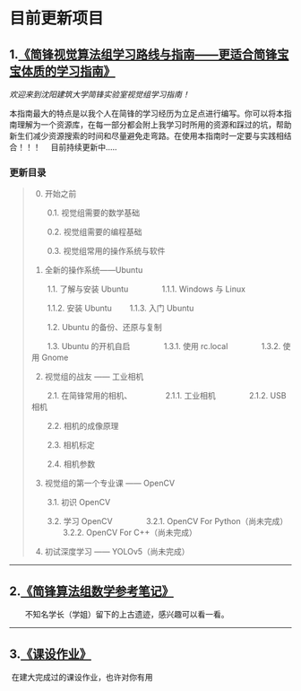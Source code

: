 # 目前更新项目



## 1.[《简锋视觉算法组学习路线与指南——更适合简锋宝宝体质的学习指南》](https://github.com/mengruihao/meng-home/blob/main/%E7%AE%80%E9%94%8B%E8%A7%86%E8%A7%89%E7%AE%97%E6%B3%95%E7%BB%84%E5%AD%A6%E4%B9%A0%E8%B7%AF%E7%BA%BF%E4%B8%8E%E6%8C%87%E5%8D%97%E2%80%94%E2%80%94%E6%9B%B4%E9%80%82%E5%90%88%E7%AE%80%E9%94%8B%E5%AE%9D%E5%AE%9D%E4%BD%93%E8%B4%A8%E7%9A%84%E5%AD%A6%E4%B9%A0%E6%8C%87%E5%8D%97.pdf)
*欢迎来到沈阳建筑大学简锋实验室视觉组学习指南！*

本指南最大的特点是以我个人在简锋的学习经历为立足点进行编写。你可以将本指南理解为一个资源库，在每一部分都会附上我学习时所用的资源和踩过的坑，帮助新生们减少资源搜索的时间和尽量避免走弯路。在使用本指南时一定要与实践相结合！！！&emsp; 目前持续更新中.....

### 更新目录
> 0. 开始之前
>
> &emsp;&emsp;0.1. 视觉组需要的数学基础
>
> &emsp;&emsp;0.2. 视觉组需要的编程基础
>
> &emsp;&emsp;0.3. 视觉组常用的操作系统与软件
>
>
> 1.  全新的操作系统——Ubuntu 
>
> &emsp;&emsp;1.1. 了解与安装 Ubuntu
> &emsp;&emsp;&emsp;&emsp;1.1.1. Windows 与 Linux
>
> &emsp;&emsp;1.1.2. 安装 Ubuntu
> &emsp;&emsp;1.1.3. 入门 Ubuntu
>
> &emsp;&emsp;1.2. Ubuntu 的备份、还原与复制
>
> &emsp;&emsp;1.3. Ubuntu 的开机自启
> &emsp;&emsp;&emsp;&emsp;1.3.1. 使用 rc.local
> &emsp;&emsp;&emsp;&emsp;1.3.2. 使用 Gnome
>
>
> 2. 视觉组的战友 —— 工业相机
>
> &emsp;&emsp;2.1. 在简锋常用的相机、
> &emsp;&emsp;&emsp;&emsp;2.1.1. 工业相机
> &emsp;&emsp;&emsp;&emsp;2.1.2. USB 相机
>
> &emsp;&emsp;2.2. 相机的成像原理
>
> &emsp;&emsp;2.3. 相机标定
>
> &emsp;&emsp;2.4. 相机参数
>
> 3. 视觉组的第一个专业课 —— OpenCV
>
> &emsp;&emsp;3.1. 初识 OpenCV
>
> &emsp;&emsp;3.2. 学习 OpenCV
> &emsp;&emsp;&emsp;&emsp;3.2.1. OpenCV For Python（尚未完成）
> &emsp;&emsp;&emsp;&emsp;3.2.2. OpenCV For C++（尚未完成）
>
> 4. 初试深度学习 —— YOLOv5（尚未完成）



---



## 2.[《简锋算法组数学参考笔记》](https://github.com/mengruihao/Update-List/blob/main/%E7%AE%80%E9%94%8B%E7%AE%97%E6%B3%95%E7%BB%84%E6%95%B0%E5%AD%A6%E5%8F%82%E8%80%83%E7%AC%94%E8%AE%B0.pdf)

&emsp;&emsp;不知名学长（学姐）留下的上古遗迹，感兴趣可以看一看。


---


## 3.[《课设作业》](https://github.com/mengruihao/curriculum_design)

​	在建大完成过的课设作业，也许对你有用







